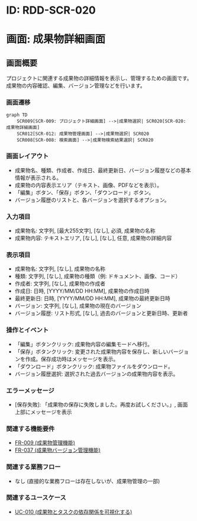 # ID: RDD-SCR-020

# 画面: 成果物詳細画面

## 画面概要

プロジェクトに関連する成果物の詳細情報を表示し、管理するための画面です。成果物の内容確認、編集、バージョン管理などを行います。

### 画面遷移

```mermaid
graph TD
    SCR009[SCR-009: プロジェクト詳細画面] -->|成果物選択| SCR020[SCR-020: 成果物詳細画面]
    SCR012[SCR-012: 成果物管理画面] -->|成果物選択| SCR020
    SCR008[SCR-008: 検索画面] -->|成果物検索結果選択| SCR020
```

### 画面レイアウト

- 成果物名、種類、作成者、作成日、最終更新日、バージョン履歴などの基本情報が表示される。
- 成果物の内容表示エリア（テキスト、画像、PDFなどを表示）。
- 「編集」ボタン、「保存」ボタン、「ダウンロード」ボタン。
- バージョン履歴のリストと、各バージョンを選択するオプション。

### 入力項目

- 成果物名: 文字列, [最大255文字], [なし], 必須, 成果物の名称
- 成果物内容: テキストエリア, [なし], [なし], 任意, 成果物の詳細内容

### 表示項目

- 成果物名: 文字列, [なし], 成果物の名称
- 種類: 文字列, [なし], 成果物の種類（例: ドキュメント、画像、コード）
- 作成者: 文字列, [なし], 成果物の作成者
- 作成日: 日時, [YYYY/MM/DD HH:MM], 成果物の作成日時
- 最終更新日: 日時, [YYYY/MM/DD HH:MM], 成果物の最終更新日時
- バージョン: 文字列, [なし], 成果物の現在のバージョン
- バージョン履歴: リスト形式, [なし], 過去のバージョンと更新日時、更新者

### 操作とイベント

- 「編集」ボタンクリック: 成果物内容の編集モードへ移行。
- 「保存」ボタンクリック: 変更された成果物内容を保存し、新しいバージョンを作成。保存成功時はメッセージを表示。
- 「ダウンロード」ボタンクリック: 成果物ファイルをダウンロード。
- バージョン履歴選択: 選択された過去バージョンの成果物内容を表示。

### エラーメッセージ

- [保存失敗]: 「成果物の保存に失敗しました。再度お試しください。」, 画面上部にメッセージを表示

### 関連する機能要件

- [FR-009 (成果物管理機能)](../functional-requirements/fr-009-artifact-management-function.md)
- [FR-037 (成果物バージョン管理機能)](../functional-requirements/fr-037-artifact-version-management-function.md)

### 関連する業務フロー

- なし (直接的な業務フローは存在しないが、成果物管理の一部)

### 関連するユースケース

- [UC-010 (成果物とタスクの依存関係を可視化する)](../use-cases/uc-010-visualize-artifact-task-dependencies.md)
